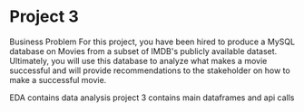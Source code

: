 # Project 3
 Business Problem
For this project, you have been hired to produce a MySQL database on Movies from a subset of IMDB's publicly available dataset. Ultimately, you will use this database to analyze what makes a movie successful and will provide recommendations to the stakeholder on how to make a successful movie.

EDA contains data analysis
project 3 contains main dataframes and api calls
